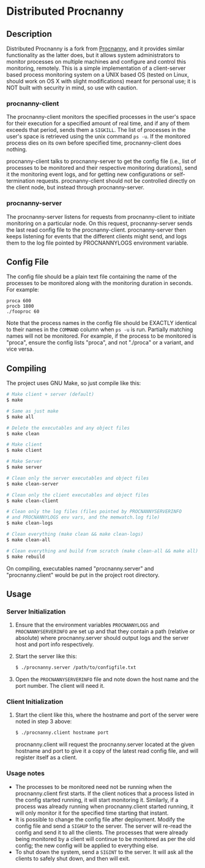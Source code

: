 # Distributed Procnanny
## Description
Distributed Procnanny is a fork from [Procnanny](https://github.com/udeyrishi/procnanny), and it provides similar functionality as the latter does, but it allows system administrators to monitor processes on multiple machines and configure and control this monitoring, remotely. This is a simple implementation of a client-server based process monitoring system on a UNIX based OS (tested on Linux, should work on OS X with slight modifications) meant for personal use; it is NOT built with security in mind, so use with caution.

### procnanny-client
The procnanny-client monitors the specified processes in the user's space for their execution for a specified amount of real time, and if any of them exceeds that period, sends them a ```SIGKILL```. The list of processes in the user's space is retrieved using the unix command ```ps -u```. If the monitored process dies on its own before specified time, procnanny-client does nothing.

procnanny-client talks to procnanny-server to get the config file (i.e., list of processes to be monitored and their respective monitoring durations), send it the monitoring event logs, and for getting new configurations or self-termination requests. procnanny-client should not be controlled directly on the client node, but instead through procnanny-server.

### procnanny-server
The procnanny-server listens for requests from procnanny-client to initiate monitoring on a particular node. On this request, procnanny-server sends the last read config file to the procnanny-client. procnanny-server then keeps listening for events that the different clients might send, and logs them to the log file pointed by PROCNANNYLOGS environment variable.

## Config File
The config file should be a plain text file containing the name of the processes to be monitored along with the monitoring duration in seconds. For example:

```
proca 600
procb 1800
./fooproc 60
```
Note that the process names in the config file should be EXACTLY identical to their names in the ```COMMAND``` column when ```ps -u``` is run. Partially matching names will not be monitored. For example, if the process to be monitored is "proca", ensure the config lists "proca", and not "./proca" or a variant, and vice versa.

## Compiling
The project uses GNU Make, so just compile like this:

```sh
# Make client + server (default)
$ make

# Same as just make
$ make all

# Delete the executables and any object files
$ make clean

# Make client
$ make client

# Make Server
$ make server

# Clean only the server executables and object files
$ make clean-server

# Clean only the client executables and object files
$ make clean-client

# Clean only the log files (files pointed by PROCNANNYSERVERINFO
# and PROCNANNYLOGS env vars, and the memwatch.log file)
$ make clean-logs

# Clean everything (make clean && make clean-logs)
$ make clean-all

# Clean everything and build from scratch (make clean-all && make all)
$ make rebuild
```
On compiling, executables named "procnanny.server" and "procnanny.client" would be put in the project root directory.

## Usage

### Server Initialization
1. Ensure that the environment variables ```PROCNANNYLOGS``` and ```PROCNANNYSERVERINFO``` are set up and that they contain a path (relative or absolute) where procnanny.server should output logs and the server host and port info respectively.

2. Start the server like this:

    ```sh
    $ ./procnanny.server /path/to/configfile.txt
    ```

3. Open the ```PROCNANNYSERVERINFO``` file and note down the host name and the port number. The client will need it.

### Client Initialization
1. Start the client like this, where the hostname and port of the server were noted in step 3 above:

    ```sh
    $ ./procnanny.client hostname port
    ```

    procnanny.client will request the procnanny.server located at the given hostname and port to give it a copy of the latest read config file, and will register itself as a client.

### Usage notes
* The processes to be monitored need not be running when the procnanny.client first starts. If the client notices that a process listed in the config started running, it will start monitoring it. Similarly, if a process was already running when procnanny.client started running, it will only monitor it for the specified time starting that instant.
* It is possible to change the config file after deployment. Modify the config file and send a ```SIGHUP``` to the server. The server will re-read the config and send it to all the clients. The processes that were already being monitored by a client will continue to be monitored as per the old config; the new config will be applied to everything else.
* To shut down the system, send a ```SIGINT``` to the server. It will ask all the clients to safely shut down, and then will exit.